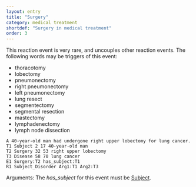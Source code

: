 ```yaml
---
layout: entry
title: "Surgery"
category: medical treatment
shortdef: "Surgery in medical treatment"
order: 3
---
```


This reaction event is very rare, and uncouples other reaction
events. The following words may be triggers of this event:

- thoracotomy
- lobectomy
- pneumonectomy
- right pneumonectomy
- left pneumonectomy
- lung resect
- segmentectomy
- segmental resection
- mastectomy
- lymphadenectomy
- lymph node dissection

~~~ ann
A 40-year-old man had undergone right upper lobectomy for lung cancer.
T1 Subject 2 17 40-year-old man
T2 Surgery 32 53 right upper lobectomy
T3 Disease 58 70 lung cancer
E1 Surgery:T2 has_subject:T1
R1 Subject_Disorder Arg1:T1 Arg2:T3
~~~
Arguments:
The *has_subject* for this event must be [Subject]().

<!---
The *Theme* for this reaction event must be other reaction events.
--->